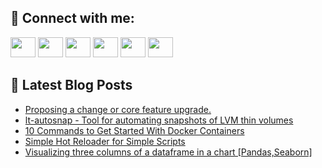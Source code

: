 ## 🔎 Connect with me:
[<img height="32" width="40" src="https://cdn.jsdelivr.net/npm/simple-icons@v5/icons/telegram.svg" />](https://t.me/bullbesh)
[<img height="32" width="40" src="https://cdn.jsdelivr.net/npm/simple-icons@v5/icons/vk.svg" />](https://vk.com/bullbesh)
[<img height="32" width="40" src="https://cdn.jsdelivr.net/npm/simple-icons@v5/icons/twitter.svg" />](https://twitter.com/bullbesh1)
[<img height="32" width="40" src="https://cdn.jsdelivr.net/npm/simple-icons@v5/icons/instagram.svg" />](https://www.instagram.com/bullbesh)
[<img height="32" width="40" src="https://cdn.jsdelivr.net/npm/simple-icons@v5/icons/reddit.svg" />](https://www.reddit.com/user/bullbesh)
[<img height="32" width="40" src="https://cdn.jsdelivr.net/npm/simple-icons@v5/icons/youtube.svg" />](https://www.youtube.com/channel/UCtfjRs6uzgq5mfm8S06WTcg)

## 📕 Latest Blog Posts
<!-- BLOG-POST-LIST:START -->
- [Proposing a change or core feature upgrade.](https://www.reddit.com/r/Python/comments/up2zmu/proposing_a_change_or_core_feature_upgrade/)
- [lt-autosnap - Tool for automating snapshots of LVM thin volumes](https://www.reddit.com/r/Python/comments/up2d3f/ltautosnap_tool_for_automating_snapshots_of_lvm/)
- [10 Commands to Get Started With Docker Containers](https://www.reddit.com/r/Python/comments/up1421/10_commands_to_get_started_with_docker_containers/)
- [Simple Hot Reloader for Simple Scripts](https://www.reddit.com/r/Python/comments/uoyf0j/simple_hot_reloader_for_simple_scripts/)
- [Visualizing three columns of a dataframe in a chart [Pandas,Seaborn]](https://www.reddit.com/r/Python/comments/uoy9bw/visualizing_three_columns_of_a_dataframe_in_a/)
<!-- BLOG-POST-LIST:END -->
